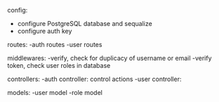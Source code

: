 config:
- configure PostgreSQL database and sequalize
- configure auth key

routes:
-auth routes
-user routes

middlewares:
-verify, check for duplicacy of username or email
-verify token, check user roles in database

controllers:
-auth controller: control actions
-user controller: 

models:
-user model
-role model
